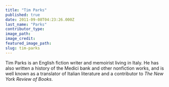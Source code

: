 ```yaml
---
title: "Tim Parks"
published: true
date: 2011-09-08T04:23:26.000Z
last_name: "Parks"
contributor_type:
image_path:
image_credit:
featured_image_path:
slug: tim-parks
---
```


Tim Parks is an English fiction writer and memoirist living in Italy. He has also written a history of the Medici bank and other nonfiction works, and is well known as a translator of Italian literature and a contributor to _The_ _New York Review of Books_.

